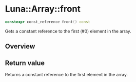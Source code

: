 # Luna::Array::front

```c++
constexpr const_reference front() const
```

Gets a constant reference to the first (#0) element in the array. 

## Overview


## Return value
Returns a constant reference to the first element in the array. 

